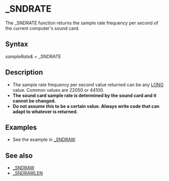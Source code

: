 # _SNDRATE

The _SNDRATE function returns the sample rate frequency per second of the current computer's sound card.

  

## Syntax

*sampleRate&* = _SNDRATE
  

## Description

* The sample rate frequency per second value returned can be any [LONG](LONG.md) value. Common values are 22050 or 44100.
* **The sound card sample rate is determined by the sound card and it cannot be changed.**
* **Do not assume this to be a certain value. Always write code that can adapt to whatever is returned.**

  

## Examples

* See the example in [_SNDRAW](_SNDRAW.md).

  

## See also

* [_SNDRAW](_SNDRAW.md)
* [_SNDRAWLEN](_SNDRAWLEN.md)

  
